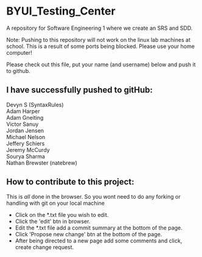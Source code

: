 BYUI_Testing_Center
===================

A repository for Software Engineering 1 where we create an SRS and SDD.

Note: Pushing to this repository will not work on the linux lab machines at school. This
  is a result of some ports being blocked. Please use your home computer!


Please check out this file, put your name (and username) below and push it to github.

I have successfully pushed to gitHub:
---------------------------
Devyn S (SyntaxRules)<br/>
Adam Harper<br/>
Adam Gneiting<br/> 
Victor Sanuy<br/> 
Jordan Jensen<br/> 
Michael Nelson <br/>
Jeffery Schiers<br/>
Jeremy McCurdy <br/> 
Sourya Sharma <br/>
Nathan Brewster (natebrew) <br/>

How to contribute to this project:
---------------------------------------------
This is _all_ done in the browser. So you wont need to do any forking or handling with git on your local machine
* Click on the *.txt file you wish to edit.
* Click the 'edit' btn in browser.
* Edit the *.txt file add a commit summary at the bottom of the page.
* Click 'Propose new change' btn at the bottom of the page.
* After being directed to a new page add some comments and click, create change request.

